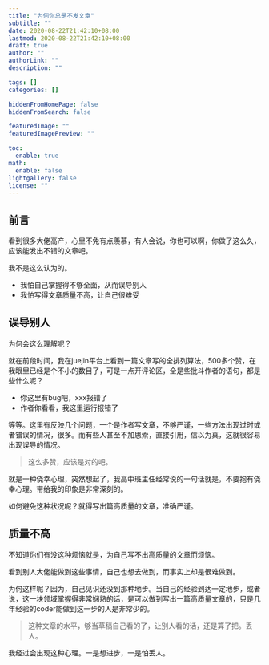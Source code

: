 ```yaml
---
title: "为何你总是不发文章"
subtitle: ""
date: 2020-08-22T21:42:10+08:00
lastmod: 2020-08-22T21:42:10+08:00
draft: true
author: ""
authorLink: ""
description: ""

tags: []
categories: []

hiddenFromHomePage: false
hiddenFromSearch: false

featuredImage: ""
featuredImagePreview: ""

toc:
  enable: true
math:
  enable: false
lightgallery: false
license: ""
---
```


<!--more-->
## 前言

看到很多大佬高产，心里不免有点羡慕，有人会说，你也可以啊，你做了这么久，应该能发出不错的文章吧。

我不是这么认为的。

- 我怕自己掌握得不够全面，从而误导别人
- 我怕写得文章质量不高，让自己很难受

## 误导别人

为何会这么理解呢？

就在前段时间，我在juejin平台上看到一篇文章写的全排列算法，500多个赞，在我眼里已经是个不小的数目了，可是一点开评论区，全是些批斗作者的语句，都是些什么呢？

- 你这里有bug吧，xxx报错了
- 作者你看看，我这里运行报错了

等等。这里有反映几个问题，一个是作者写文章，不够严谨，一些方法出现过时或者错误的情况，很多。而有些人甚至不加思索，直接引用，信以为真，这就很容易出现误导的情况。

> 这么多赞，应该是对的吧。

就是一种侥幸心理，突然想起了，我高中班主任经常说的一句话就是，不要抱有侥幸心理。带给我的印象是非常深刻的。

如何避免这种状况呢？就得写出篇高质量的文章，准确严谨。

## 质量不高

不知道你们有没这种烦恼就是，为自己写不出高质量的文章而烦恼。

看到别人大佬能做到这些事情，自己也想去做到，而事实上却是很难做到。

为何这样呢？因为，自己见识还没到那种地步。当自己的经验到达一定地步，或者说，这一块领域掌握得非常娴熟的话，是可以做到写出一篇高质量文章的，只是几年经验的coder能做到这一步的人是非常少的。

> 这种文章的水平，够当草稿自己看的了，让别人看的话，还是算了把。丢人。

我经过会出现这种心理。一是想进步，一是怕丢人。
